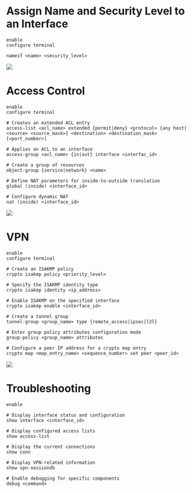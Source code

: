 # Assign Name and Security Level to an Interface

```Cisco IOS
enable
configure terminal

nameif <name> <security_level>
```

![](https://github.com/JonmarCorpuz/SecondBrain/blob/main/Assets/Whitespace.png)

# Access Control

```Cisco IOS
enable
configure terminal

# Creates an extended ACL entry
access-list <acl_name> extended {permit|deny} <protocol> {any host|<source> <source_mask>} <destination> <destination_mask> [<port_number>]

# Applies an ACL to an interface
access-group <acl_name> {in|out} interface <interfac_id>

# Create a group of resources
object-group {service|network} <name>

# Define NAT parameters for inside-to-outside translation
global (inside) <interface_id>

# Configure dynamic NAT
nat (inside) <interface_id>
```

![](https://github.com/JonmarCorpuz/SecondBrain/blob/main/Assets/Whitespace.png)

# VPN

```Cisco IOS
enable
configure terminal

# Create an ISAKMP policy
crypto isakmp policy <priority_level>

# Specify the ISAKMP identity type
crypto isakmp identity <ip_address>

# Enable ISAKMP on the specified interface
crypto isakmp enable <interface_id>

# Create a tunnel group
tunnel-group <group_name> type {remote_access|ipsec|l2l}

# Enter group policy attributes configuration mode
group-policy <group_name> attributes

# Configure a peer IP address for a crypto map entry
crypto map <map_entry_name> <sequence_number> set peer <peer_id>
```

![](https://github.com/JonmarCorpuz/SecondBrain/blob/main/Assets/Whitespace.png)

# Troubleshooting

```Cisco IOS
enable

# Display interface status and configuration
show interface <interface_id>

# Display configured access lists
show access-list

# Display the current connections
show conn

# Display VPN-related information
show vpn-sessiondb

# Enable debugging for specific components
debug <command>
